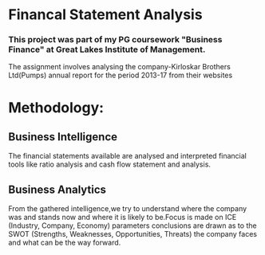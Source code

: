 # Financal Statement Analysis 

### This project was part of  my PG coursework "Business Finance" at Great Lakes Institute of Management.
 
The assignment involves analysing the company-Kirloskar Brothers Ltd(Pumps) annual report for the period 2013-17 from their websites

# Methodology:

## Business Intelligence
  The financial statements available are analysed and interpreted  financial tools like ratio analysis and cash flow statement and analysis.

## Business Analytics
  From the gathered intelligence,we try to understand where the company was and stands now and where it is likely to be.Focus  is made on ICE (Industry, Company, Economy) parameters  conclusions  are drawn as to the SWOT (Strengths, Weaknesses, Opportunities, Threats) the company faces and what can be the way forward.
  
 

